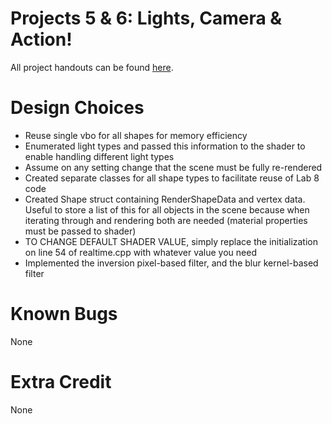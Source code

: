 # Projects 5 & 6: Lights, Camera & Action!

All project handouts can be found [here](https://cs1230.graphics/projects).

# Design Choices
- Reuse single vbo for all shapes for memory efficiency
- Enumerated light types and passed this information to the shader to enable handling different light types
- Assume on any setting change that the scene must be fully re-rendered
- Created separate classes for all shape types to facilitate reuse of Lab 8 code
- Created Shape struct containing RenderShapeData and vertex data. Useful to store a list of this for all objects
in the scene because when iterating through and rendering both are needed (material properties must be passed to shader)
- TO CHANGE DEFAULT SHADER VALUE, simply replace the initialization on line 54 of realtime.cpp with whatever value you need
- Implemented the inversion pixel-based filter, and the blur kernel-based filter

# Known Bugs
None

# Extra Credit
None
